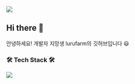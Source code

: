 <img src="https://capsule-render.vercel.app/api?type=waving&color=FFFF66&height=200&section=header&text=lurufarm&fontSize=90" />


## Hi there 👋

안녕하세요! 개발자 지망생 lurufarm의 깃허브입니다 😃

### 🛠 Tech Stack 🛠
<img src="https://img.shields.io/badge/C++-00599C?style=flat&logo=로고이름&logoColor=white"/>
<!--
**lurufarm/lurufarm** is a ✨ _special_ ✨ repository because its `README.md` (this file) appears on your GitHub profile.

Here are some ideas to get you started:

- 🔭 I’m currently working on ...
- 🌱 I’m currently learning ...
- 👯 I’m looking to collaborate on ...
- 🤔 I’m looking for help with ...
- 💬 Ask me about ...
- 📫 How to reach me: ...
- 😄 Pronouns: ...
- ⚡ Fun fact: ...
-->

